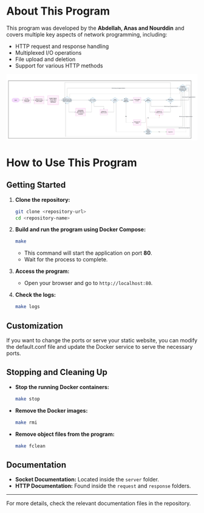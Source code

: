 # About This Program

This program was developed by the **Abdellah, Anas and Nourddin** and covers multiple key aspects of network programming, including:
- HTTP request and response handling
- Multiplexed I/O operations
- File upload and deletion
- Support for various HTTP methods

![Workflow Diagram](diagram.jpeg)


# How to Use This Program

## Getting Started

1. **Clone the repository:**

   ```sh
   git clone <repository-url>
   cd <repository-name>
   ```

2. **Build and run the program using Docker Compose:**

   ```sh
   make
   ```

   - This command will start the application on port **80**.
   - Wait for the process to complete.

3. **Access the program:**

   - Open your browser and go to `http://localhost:80`.

3. **Check the logs:**

   ```sh
   make logs
   ```

## Customization

If you want to change the ports or serve your static website, you can modify the default.conf file and update the Docker service to serve the necessary ports.

## Stopping and Cleaning Up

- **Stop the running Docker containers:**

  ```sh
  make stop
  ```

- **Remove the Docker images:**

  ```sh
  make rmi
  ```

- **Remove object files from the program:**

  ```sh
  make fclean
  ```

## Documentation

- **Socket Documentation:** Located inside the `server` folder.
- **HTTP Documentation:** Found inside the `request` and `response` folders.

---

For more details, check the relevant documentation files in the repository.

